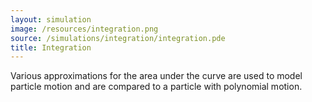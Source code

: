 ```yaml
---
layout: simulation
image: /resources/integration.png
source: /simulations/integration/integration.pde
title: Integration
---
```


Various approximations for the area under the curve are used to model particle motion and are compared to a particle with polynomial motion.

